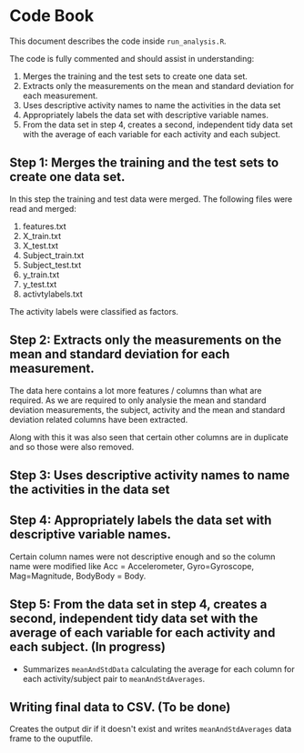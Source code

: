 # Code Book

This document describes the code inside `run_analysis.R`.

The code is fully commented and should assist in understanding:

 1. Merges the training and the test sets to create one data set.
 2. Extracts only the measurements on the mean and standard deviation for each measurement.
 3. Uses descriptive activity names to name the activities in the data set
 4. Appropriately labels the data set with descriptive variable names.
 5. From the data set in step 4, creates a second, independent tidy data set with the average of each variable for each activity and each subject.

## Step 1: Merges the training and the test sets to create one data set.

In this step the training and test data were merged. The following files were read and merged:
 1. features.txt
 2. X_train.txt
 3. X_test.txt
 4. Subject_train.txt
 5. Subject_test.txt
 6. y_train.txt
 7. y_test.txt
 8. activtylabels.txt

The activity labels were classified as factors.

## Step 2: Extracts only the measurements on the mean and standard deviation for each measurement.

The data here contains a lot more features / columns than what are required. As we are required to only analysie the mean and standard deviation measurements, the subject, activity and the mean and standard deviation related columns have been extracted.

Along with this it was also seen that certain other columns are in duplicate and so those were also removed.

## Step 3: Uses descriptive activity names to name the activities in the data set
## Step 4: Appropriately labels the data set with descriptive variable names.

Certain column names were not descriptive enough and so the column name were modified like Acc = Accelerometer, Gyro=Gyroscope, Mag=Magnitude, BodyBody = Body.

## Step 5: From the data set in step 4, creates a second, independent tidy data set with the average of each variable for each activity and each subject. (In progress)

* Summarizes `meanAndStdData` calculating the average for each column for each activity/subject pair to `meanAndStdAverages`.

## Writing final data to CSV. (To be done)

Creates the output dir if it doesn't exist and writes `meanAndStdAverages` data frame to the ouputfile.
